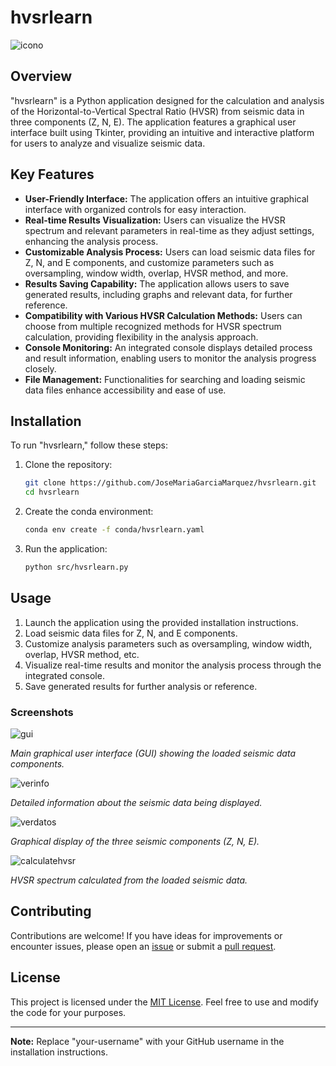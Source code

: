 # hvsrlearn
![icono](https://github.com/JoseMariaGarciaMarquez/hvsrlearn/assets/30852961/4e47c871-a680-43f7-88ba-3e3525a29638)


## Overview

"hvsrlearn" is a Python application designed for the calculation and analysis of the Horizontal-to-Vertical Spectral Ratio (HVSR) from seismic data in three components (Z, N, E). The application features a graphical user interface built using Tkinter, providing an intuitive and interactive platform for users to analyze and visualize seismic data.

## Key Features

- **User-Friendly Interface:** The application offers an intuitive graphical interface with organized controls for easy interaction.
- **Real-time Results Visualization:** Users can visualize the HVSR spectrum and relevant parameters in real-time as they adjust settings, enhancing the analysis process.
- **Customizable Analysis Process:** Users can load seismic data files for Z, N, and E components, and customize parameters such as oversampling, window width, overlap, HVSR method, and more.
- **Results Saving Capability:** The application allows users to save generated results, including graphs and relevant data, for further reference.
- **Compatibility with Various HVSR Calculation Methods:** Users can choose from multiple recognized methods for HVSR spectrum calculation, providing flexibility in the analysis approach.
- **Console Monitoring:** An integrated console displays detailed process and result information, enabling users to monitor the analysis progress closely.
- **File Management:** Functionalities for searching and loading seismic data files enhance accessibility and ease of use.

## Installation

To run "hvsrlearn," follow these steps:

1. Clone the repository:

    ```bash
    git clone https://github.com/JoseMariaGarciaMarquez/hvsrlearn.git
    cd hvsrlearn
    ```

2. Create the conda environment:

    ```bash
    conda env create -f conda/hvsrlearn.yaml
    ```

3. Run the application:

    ```bash
    python src/hvsrlearn.py
    ```

## Usage

1. Launch the application using the provided installation instructions.
2. Load seismic data files for Z, N, and E components.
3. Customize analysis parameters such as oversampling, window width, overlap, HVSR method, etc.
4. Visualize real-time results and monitor the analysis process through the integrated console.
5. Save generated results for further analysis or reference.

### Screenshots

![gui](https://github.com/user-attachments/assets/c2fd37e6-1ec0-4156-a811-81b0590da4d5)

*Main graphical user interface (GUI) showing the loaded seismic data components.*


![verinfo](https://github.com/user-attachments/assets/08fdf6d5-f2ad-4a70-9583-64ccae6cacde)

*Detailed information about the seismic data being displayed.*


![verdatos](https://github.com/user-attachments/assets/ac8e0d60-6971-4c18-885d-2f296228a8e9)

*Graphical display of the three seismic components (Z, N, E).*


![calculatehvsr](https://github.com/user-attachments/assets/4206705b-b95b-487c-b1e3-f4c479ed5ae1)

*HVSR spectrum calculated from the loaded seismic data.*

## Contributing

Contributions are welcome! If you have ideas for improvements or encounter issues, please open an [issue](https://github.com/JoseMariaGarciaMarquez/hvsrlearn/issues) or submit a [pull request](https://github.com/JoseMariaGarciaMarquez/hvsrlearn/pulls).

## License

This project is licensed under the [MIT License](LICENSE). Feel free to use and modify the code for your purposes.

---

**Note:** Replace "your-username" with your GitHub username in the installation instructions.


